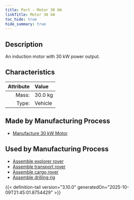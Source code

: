 ```yaml
---
title: Part - Motor 30 kW
linkTitle: Motor 30 kW
toc_hide: true
hide_summary: true
---
```

<!-- This is generated by the MarsSim HelpGenertor, do not edit. -->

## Description
An induction motor with 30 kW power output.

## Characteristics

| Attribute      | Value |
|--------:|:------|
|Mass:|30.0 kg|
|Type:|Vehicle|

## Made by Manufacturing Process

- [Manufacture 30 kW Motor](/docs/definitions/process/manufacture-30-kw-motor)

## Used by Manufacturing Process

- [Assemble explorer rover](/docs/definitions/process/assemble-explorer-rover)
- [Assemble transport rover](/docs/definitions/process/assemble-transport-rover)
- [Assemble cargo rover](/docs/definitions/process/assemble-cargo-rover)
- [Assemble drilling rig](/docs/definitions/process/assemble-drilling-rig)



{{< definition-tail version="3.10.0" generatedOn="2025-10-09T21:45:01.8754429" >}}



